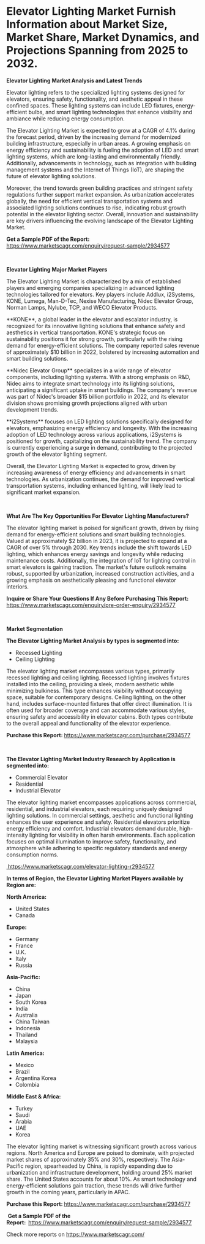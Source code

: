 <p><h1>Elevator Lighting Market Furnish Information about Market Size, Market Share, Market Dynamics, and Projections Spanning from 2025 to 2032.</h1></p><p><strong>Elevator Lighting Market Analysis and Latest Trends</strong></p>
<p><p>Elevator lighting refers to the specialized lighting systems designed for elevators, ensuring safety, functionality, and aesthetic appeal in these confined spaces. These lighting systems can include LED fixtures, energy-efficient bulbs, and smart lighting technologies that enhance visibility and ambiance while reducing energy consumption. </p><p>The Elevator Lighting Market is expected to grow at a CAGR of 4.1% during the forecast period, driven by the increasing demand for modernized building infrastructure, especially in urban areas. A growing emphasis on energy efficiency and sustainability is fueling the adoption of LED and smart lighting systems, which are long-lasting and environmentally friendly. Additionally, advancements in technology, such as integration with building management systems and the Internet of Things (IoT), are shaping the future of elevator lighting solutions.</p><p>Moreover, the trend towards green building practices and stringent safety regulations further support market expansion. As urbanization accelerates globally, the need for efficient vertical transportation systems and associated lighting solutions continues to rise, indicating robust growth potential in the elevator lighting sector. Overall, innovation and sustainability are key drivers influencing the evolving landscape of the Elevator Lighting Market.</p></p>
<p><strong>Get a Sample PDF of the Report:&nbsp;</strong> <a href="https://www.marketscagr.com/enquiry/request-sample/2934577?utm_campaign=3192&utm_medium=2&utm_source=Github&utm_content=ia&utm_term=13032025&utm_id=elevator-lighting">https://www.marketscagr.com/enquiry/request-sample/2934577</a></p>
<p>&nbsp;</p>
<p><strong>Elevator Lighting Major Market Players</strong></p>
<p><p>The Elevator Lighting Market is characterized by a mix of established players and emerging companies specializing in advanced lighting technologies tailored for elevators. Key players include Addlux, i2Systems, KONE, Lumega, Man-D-Tec, Nexise Manufacturing, Nidec Elevator Group, Norman Lamps, Nylube, TCP, and WECO Elevator Products.</p><p>**KONE**, a global leader in the elevator and escalator industry, is recognized for its innovative lighting solutions that enhance safety and aesthetics in vertical transportation. KONE's strategic focus on sustainability positions it for strong growth, particularly with the rising demand for energy-efficient solutions. The company reported sales revenue of approximately $10 billion in 2022, bolstered by increasing automation and smart building solutions.</p><p>**Nidec Elevator Group** specializes in a wide range of elevator components, including lighting systems. With a strong emphasis on R&D, Nidec aims to integrate smart technology into its lighting solutions, anticipating a significant uptake in smart buildings. The company's revenue was part of Nidec's broader $15 billion portfolio in 2022, and its elevator division shows promising growth projections aligned with urban development trends.</p><p>**i2Systems** focuses on LED lighting solutions specifically designed for elevators, emphasizing energy efficiency and longevity. With the increasing adoption of LED technology across various applications, i2Systems is positioned for growth, capitalizing on the sustainability trend. The company is currently experiencing a surge in demand, contributing to the projected growth of the elevator lighting segment.</p><p>Overall, the Elevator Lighting Market is expected to grow, driven by increasing awareness of energy efficiency and advancements in smart technologies. As urbanization continues, the demand for improved vertical transportation systems, including enhanced lighting, will likely lead to significant market expansion.</p></p>
<p>&nbsp;</p>
<p><strong>What Are The Key Opportunities For Elevator Lighting Manufacturers?</strong></p>
<p><p>The elevator lighting market is poised for significant growth, driven by rising demand for energy-efficient solutions and smart building technologies. Valued at approximately $2 billion in 2023, it is projected to expand at a CAGR of over 5% through 2030. Key trends include the shift towards LED lighting, which enhances energy savings and longevity while reducing maintenance costs. Additionally, the integration of IoT for lighting control in smart elevators is gaining traction. The market's future outlook remains robust, supported by urbanization, increased construction activities, and a growing emphasis on aesthetically pleasing and functional elevator interiors.</p></p>
<p><strong>Inquire or Share Your Questions If Any Before Purchasing This Report:</strong> <a href="https://www.marketscagr.com/enquiry/pre-order-enquiry/2934577?utm_campaign=3192&utm_medium=2&utm_source=Github&utm_content=ia&utm_term=13032025&utm_id=elevator-lighting">https://www.marketscagr.com/enquiry/pre-order-enquiry/2934577</a></p>
<p>&nbsp;</p>
<p><strong>Market Segmentation</strong></p>
<p><strong>The Elevator Lighting Market Analysis by types is segmented into:</strong></p>
<p><ul><li>Recessed Lighting</li><li>Ceiling Lighting</li></ul></p>
<p><p>The elevator lighting market encompasses various types, primarily recessed lighting and ceiling lighting. Recessed lighting involves fixtures installed into the ceiling, providing a sleek, modern aesthetic while minimizing bulkiness. This type enhances visibility without occupying space, suitable for contemporary designs. Ceiling lighting, on the other hand, includes surface-mounted fixtures that offer direct illumination. It is often used for broader coverage and can accommodate various styles, ensuring safety and accessibility in elevator cabins. Both types contribute to the overall appeal and functionality of the elevator experience.</p></p>
<p><strong>Purchase this Report:&nbsp;</strong><a href="https://www.marketscagr.com/purchase/2934577?utm_campaign=3192&utm_medium=2&utm_source=Github&utm_content=ia&utm_term=13032025&utm_id=elevator-lighting">https://www.marketscagr.com/purchase/2934577</a></p>
<p>&nbsp;</p>
<p><strong>The Elevator Lighting Market Industry Research by Application is segmented into:</strong></p>
<p><ul><li>Commercial Elevator</li><li>Residential</li><li>Industrial Elevator</li></ul></p>
<p><p>The elevator lighting market encompasses applications across commercial, residential, and industrial elevators, each requiring uniquely designed lighting solutions. In commercial settings, aesthetic and functional lighting enhances the user experience and safety. Residential elevators prioritize energy efficiency and comfort. Industrial elevators demand durable, high-intensity lighting for visibility in often harsh environments. Each application focuses on optimal illumination to improve safety, functionality, and atmosphere while adhering to specific regulatory standards and energy consumption norms.</p></p>
<p><a href="https://www.marketscagr.com/elevator-lighting-r2934577?utm_campaign=3192&utm_medium=2&utm_source=Github&utm_content=ia&utm_term=13032025&utm_id=elevator-lighting">&nbsp;https://www.marketscagr.com/elevator-lighting-r2934577</a></p>
<p><strong>In terms of Region, the Elevator Lighting Market Players available by Region are:</strong></p>
<p>
    <p> <strong> North America: </strong>
        <ul>
            <li>United States</li>
            <li>Canada</li>
        </ul>
        </p> 
    <p> <strong> Europe: </strong>
        <ul>
            <li>Germany</li>
            <li>France</li>
            <li>U.K.</li>
            <li>Italy</li>
            <li>Russia</li>
        </ul>
        </p> 
    <p> <strong> Asia-Pacific: </strong>
        <ul>
            <li>China</li>
            <li>Japan</li>
            <li>South Korea</li>
            <li>India</li>
            <li>Australia</li>
            <li>China Taiwan</li>
            <li>Indonesia</li>
            <li>Thailand</li>
            <li>Malaysia</li>
        </ul>
        </p> 
    <p> <strong> Latin America: </strong>
        <ul>
            <li>Mexico</li>
            <li>Brazil</li>
            <li>Argentina Korea</li>
            <li>Colombia</li>
        </ul>
        </p> 
    <p> <strong> Middle East & Africa: </strong>
        <ul>
            <li>Turkey</li>
            <li>Saudi</li>
            <li>Arabia</li>
            <li>UAE</li>
            <li>Korea</li>
        </ul>
    </p>
    </p>
<p><p>The elevator lighting market is witnessing significant growth across various regions. North America and Europe are poised to dominate, with projected market shares of approximately 35% and 30%, respectively. The Asia-Pacific region, spearheaded by China, is rapidly expanding due to urbanization and infrastructure development, holding around 25% market share. The United States accounts for about 10%. As smart technology and energy-efficient solutions gain traction, these trends will drive further growth in the coming years, particularly in APAC.</p></p>
<p><strong>Purchase this Report: </strong><a href="https://www.marketscagr.com/purchase/2934577?utm_campaign=3192&utm_medium=2&utm_source=Github&utm_content=ia&utm_term=13032025&utm_id=elevator-lighting">https://www.marketscagr.com/purchase/2934577</a></p>
<p>&nbsp;<strong>Get a Sample PDF of the Report:&nbsp;&nbsp;</strong><a href="https://www.marketscagr.com/enquiry/request-sample/2934577?utm_campaign=3192&utm_medium=2&utm_source=Github&utm_content=ia&utm_term=13032025&utm_id=elevator-lighting">https://www.marketscagr.com/enquiry/request-sample/2934577</a></p>
<p><strong></strong></p>
<p>Check more reports on <a href="https://www.marketscagr.com/?utm_campaign=3192&utm_medium=2&utm_source=Github&utm_content=ia&utm_term=13032025&utm_id=elevator-lighting">https://www.marketscagr.com/</a></p>